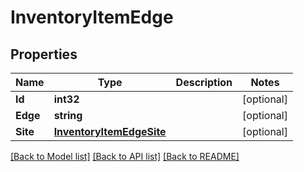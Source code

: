 # InventoryItemEdge

## Properties

Name | Type | Description | Notes
------------ | ------------- | ------------- | -------------
**Id** | **int32** |  | [optional] 
**Edge** | **string** |  | [optional] 
**Site** | [**InventoryItemEdgeSite**](inventory_item_edge_site.md) |  | [optional] 

[[Back to Model list]](../README.md#documentation-for-models) [[Back to API list]](../README.md#documentation-for-api-endpoints) [[Back to README]](../README.md)


